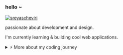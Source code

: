 ### hello ~

[![sreyascheviri](https://img.shields.io/badge/sreyas%20cheviri-000000?style=for-the-badge&logo=link&logoColor=white)](https://yourwebsite.com)

passionate about development and design.

I'm currently learning & building cool web applications.

<details>
<summary>⚡️ More about my coding journey</summary>
<br />

![Top Langs](https://github-readme-stats.vercel.app/api/top-langs/?username=sreyas-cheviri&layout=compact&hide=css,html)

![sreyas-cheviri's github stats](https://github-readme-stats.vercel.app/api?username=sreyas-cheviri&count_private=true&show_icons=true&theme=onedark)

</details>
